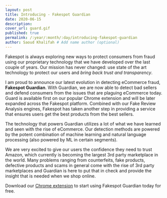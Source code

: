 ```yaml
---
layout: post
title: Introducing - Fakespot Guardian
date: 2020-06-15
description: 
cover_url: guard.gif
published: true
permalink: /:year/:month/:day/introducing-fakespot-guardian
author: Saoud Khalifah # Add name author (optional)
---
```


Fakespot is always exploring new ways to protect consumers from fraud using our proprietary technology that we have developed over the last couple of years. Our mission has never changed: use state of the art technology to protect our users and *bring back trust and transparency*.

I am proud to announce our latest evolution in detecting eCommerce fraud, **Fakespot Guardian**. With Guardian, we are now able to detect bad sellers and defend consumers from the issues that are plaguing eCommerce today. Guard is available first on our popular Chrome extension and will be later expanded across the Fakespot platform. Combined with our Fake Review Analysis engines, Fakespot has taken another step in providing a service that ensures users get the best products from the best sellers.

The technology that powers Guardian utilizes a lot of what we have learned and seen with the rise of eCommerce. Our detection methods are powered by the potent combination of machine learning and natural language processing (also powered by ML in certain segments).

We are very excited to give our users the confidence they need to trust Amazon, which currently is becoming the largest 3rd party marketplace in the world. Many problems ranging from counterfeits, fake products, defective products and scams in general come with the rise of 3rd party marketplaces and Guardian is here to put that in check and provide the insight that is needed when we shop online.

Download our [Chrome extension](https://chrome.google.com/webstore/detail/fakespot-analyze-fake-ama/nakplnnackehceedgkgkokbgbmfghain) to start using Fakespot Guardian today for free.
